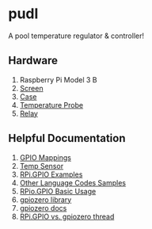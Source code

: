 # pudl

A pool temperature regulator & controller!

## Hardware

1. Raspberry Pi Model 3 B
2. [Screen](https://www.amazon.com/gp/product/B0153R2A9I/ref=ppx_yo_dt_b_search_asin_title?ie=UTF8&psc=1)
3. [Case](https://www.amazon.com/gp/product/B01HV97F64/ref=ppx_yo_dt_b_search_asin_title?ie=UTF8&psc=1)
4. [Temperature Probe](https://www.amazon.com/gp/product/B01HV97F64/ref=ppx_yo_dt_b_search_asin_title?ie=UTF8&psc=1)
5. [Relay](https://www.amazon.com/gp/product/B0057OC6D8/ref=ppx_yo_dt_b_search_asin_title?ie=UTF8&psc=1)

## Helpful Documentation

1. [GPIO Mappings](https://www.raspberrypi.org/documentation/usage/gpio/)
2. [Temp Sensor](https://www.circuitbasics.com/raspberry-pi-ds18b20-temperature-sensor-tutorial/)
3. [RPi.GPIO Examples](https://learn.sparkfun.com/tutorials/raspberry-gpio/all#python-rpigpio-example)
4. [Other Language Codes Samples](https://elinux.org/RPi_GPIO_Code_Samples#RPi.GPIO)
5. [RPio.GPIO Basic Usage](https://sourceforge.net/p/raspberry-gpio-python/wiki/BasicUsage/)
6. [gpiozero library](https://www.raspberrypi.org/documentation/usage/gpio/python/README.md)
7. [gpiozero docs](https://gpiozero.readthedocs.io/en/stable/)
8. [RPi.GPIO vs. gpiozero thread](https://www.raspberrypi.org/forums/viewtopic.php?t=204466#p1268675)
